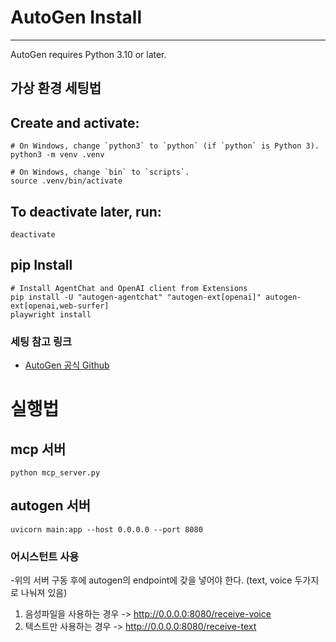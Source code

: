 # AutoGen Install
<hr/>

AutoGen requires Python 3.10 or later.

## 가상 환경 세팅법
## Create and activate:
```
# On Windows, change `python3` to `python` (if `python` is Python 3).
python3 -m venv .venv

# On Windows, change `bin` to `scripts`.
source .venv/bin/activate
```
## To deactivate later, run:
```
deactivate
```

## pip Install
```
# Install AgentChat and OpenAI client from Extensions
pip install -U "autogen-agentchat" "autogen-ext[openai]" autogen-ext[openai,web-surfer]
playwright install
```

### 세팅 참고 링크
- [AutoGen 공식 Github](https://github.com/microsoft/autogen)
# 실행법
## mcp 서버
```
python mcp_server.py
```
## autogen 서버
```
uvicorn main:app --host 0.0.0.0 --port 8080
```
### 어시스턴트 사용
-위의 서버 구동 후에 autogen의 endpoint에 갖을 넣어야 한다. (text, voice 두가지로 나눠져 있음)
1) 음성파일을 사용하는 경우 -> http://0.0.0.0:8080/receive-voice
2) 텍스트만 사용하는 경우   -> http://0.0.0.0:8080/receive-text